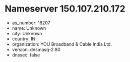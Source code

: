 # Nameserver 150.107.210.172

* as_number: 18207
* name: Unknown
* city: Unknown
* country: IN
* organization: YOU Broadband & Cable India Ltd.
* version: dnsmasq-2.80
* dnssec: false
